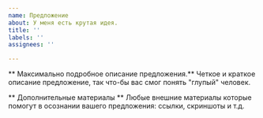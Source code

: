 ```yaml
---
name: Предложение
about: У меня есть крутая идея.
title: ''
labels: ''
assignees: ''

---
```


** Максимально подробное описание предложения.**
Четкое и краткое описание предложение, так что-бы вас смог понять "глупый" человек.

** Дополнительные материалы **
Любые внешние материалы которые помогут в осознании вашего предложения: ссылки, скриншоты и т.д.
